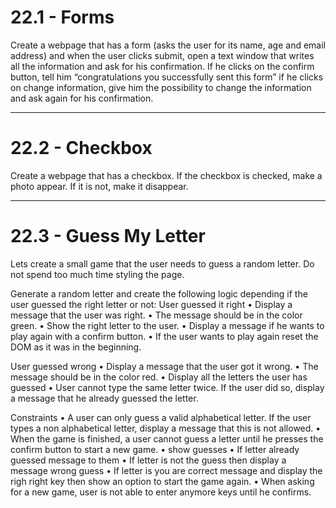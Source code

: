 # 22.1 - Forms

Create a webpage that has a form (asks the user for its name, age and email
address) and when the user clicks submit, open a text window that writes all the
information and ask for his confirmation. If he clicks on the confirm button,
tell him “congratulations you successfully sent this form” if he clicks on
change information, give him the possibility to change the information and ask
again for his confirmation.

---

# 22.2 - Checkbox

Create a webpage that has a checkbox. If the checkbox is checked, make a photo
appear. If it is not, make it disappear.

---

# 22.3 - Guess My Letter

Lets create a small game that the user needs to guess a random letter. Do not
spend too much time styling the page.

Generate a random letter and create the following logic depending if the user
guessed the right letter or not: User guessed it right • Display a message that
the user was right. • The message should be in the color green. • Show the right
letter to the user. • Display a message if he wants to play again with a confirm
button. • If the user wants to play again reset the DOM as it was in the
beginning.

User guessed wrong • Display a message that the user got it wrong. • The message
should be in the color red. • Display all the letters the user has guessed •
User cannot type the same letter twice. If the user did so, display a message
that he already guessed the letter.

Constraints • A user can only guess a valid alphabetical letter. If the user
types a non alphabetical letter, display a message that this is not allowed. •
When the game is finished, a user cannot guess a letter until he presses the
confirm button to start a new game. • show guesses • If letter already guessed
message to them • If letter is not the guess then display a message wrong guess
• If letter is you are correct message and display the righ right key then show
an option to start the game again. • When asking for a new game, user is not
able to enter anymore keys until he confirms.
